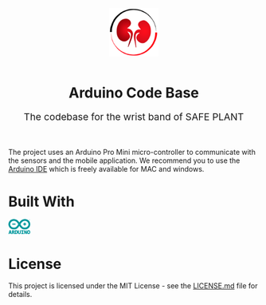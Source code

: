 <p align="center">
    <img style="display:block;text-align:center" src="./docs/readme-resources/safeplant-logo-only.svg" alt="logo" width="100" />
    <br/>
    <h1 align="center">Arduino Code Base</h1>
    <p align="center" style="font-size: 1.2rem;">The codebase for the wrist band of SAFE PLANT</p>
</p>
<br/>

The project uses an Arduino Pro Mini micro-controller to communicate with the sensors and the mobile application. We recommend you to use the [Arduino IDE](https://www.arduino.cc/en/Main/Software) which is freely available for MAC and windows.

# Built With

<a href="https://www.arduino.cc/" title="Arduino"><img src="./docs/readme-resources/technologies/arduino.svg" alt="Arduino" height="30" /></a>&nbsp;&nbsp;

# License

This project is licensed under the MIT License - see the [LICENSE.md](LICENSE.md) file for details.
